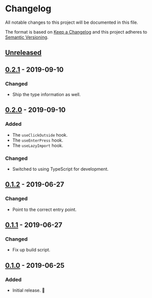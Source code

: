 # Changelog

All notable changes to this project will be documented in this file.

The format is based on [Keep a Changelog](http://keepachangelog.com/en/1.0.0/) and this project adheres to [Semantic Versioning](http://semver.org/spec/v2.0.0.html).

## [Unreleased]

## [0.2.1] - 2019-09-10

### Changed

- Ship the type information as well.

## [0.2.0] - 2019-09-10

### Added

- The `useClickOutside` hook.
- The `useEnterPress` hook.
- The `useLazyImport` hook.

### Changed

- Switched to using TypeScript for development.

## [0.1.2] - 2019-06-27

### Changed

- Point to the correct entry point.

## [0.1.1] - 2019-06-27

### Changed

- Fix up build script.

## [0.1.0] - 2019-06-25

### Added

- Initial release. 🎉

[unreleased]: https://github.com/CultureHQ/hooks/compare/v0.2.1...HEAD
[0.2.1]: https://github.com/CultureHQ/hooks/compare/v0.2.0...v0.2.1
[0.2.0]: https://github.com/CultureHQ/hooks/compare/v0.1.2...v0.2.0
[0.1.2]: https://github.com/CultureHQ/hooks/compare/v0.1.1...v0.1.2
[0.1.1]: https://github.com/CultureHQ/hooks/compare/v0.1.0...v0.1.1
[0.1.0]: https://github.com/CultureHQ/hooks/compare/fd80f4...v0.1.0
